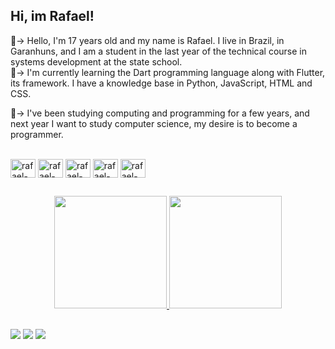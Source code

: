 ## Hi, im Rafael! 

<div>
📌-> Hello, I'm 17 years old and my name is Rafael. I live in Brazil, in Garanhuns, and I am a student in the last year of the technical course in systems development at the state school.
 <br>
 📝-> I'm currently learning the Dart programming language along with Flutter, its framework. I have a knowledge base in Python, JavaScript, HTML and CSS.
 
🔎-> I've been studying computing and programming for a few years, and next year I want to study computer science, my desire is to become a programmer.
</div><br>
<div style="display: inline_block">
   <img align="center" alt="rafael-python" height="30" width="40" img src="https://cdn.jsdelivr.net/gh/devicons/devicon/icons/python/python-original.svg" />
   <img align="center" alt="rafael-HTML" height="30" width="40" img src="https://cdn.jsdelivr.net/gh/devicons/devicon/icons/html5/html5-original.svg" />
   <img align="center" alt="rafael-CSS" height="30" width="40" img src="https://cdn.jsdelivr.net/gh/devicons/devicon/icons/css3/css3-original.svg" />  
   <img align="center" alt="rafael-CSS" height="30" width="40" img src="https://cdn.jsdelivr.net/gh/devicons/devicon/icons/javascript/javascript-original.svg" />
   <img align="center" alt="rafael-Flutter" height="30" width="40" img src="https://cdn.jsdelivr.net/gh/devicons/devicon/icons/flutter/flutter-original.svg" />
</div>

##

<div align="center">
  <a href="https://github.com/olymis/">
  <img height="180em" src="https://github-readme-stats.vercel.app/api?username=olymis&show_icons=true&theme=radical&include_all_commits=true&count_private=true"/>
  <img height="180em" src="https://github-readme-stats.vercel.app/api/top-langs/?username=olymis&layout=compact&langs_count=7&theme=radical"/>
</div>
  
##
  
<div>
  <a href="ttps://twitter.com/elphisz" target="_blank"><img src="https://img.shields.io/badge/Twitter-1DA1F2?style=for-the-badge&logo=twitter&logoColor=white" target="_blank"></a>
 <a href="https://www.instagram.com/raflopsz_/" target="_blank"><img src="https://img.shields.io/badge/-Instagram-%23E4405F?style=for-the-badge&logo=instagram&logoColor=white" target="_blank"></a>
  <a href="https://www.linkedin.com/in/rafael-lopes-0276b0218/" target="_blank"><img src="https://img.shields.io/badge/-LinkedIn-%230077B5?style=for-the-badge&logo=linkedin&logoColor=white" target="_blank"></a> 
 
 
 
  
</div>
